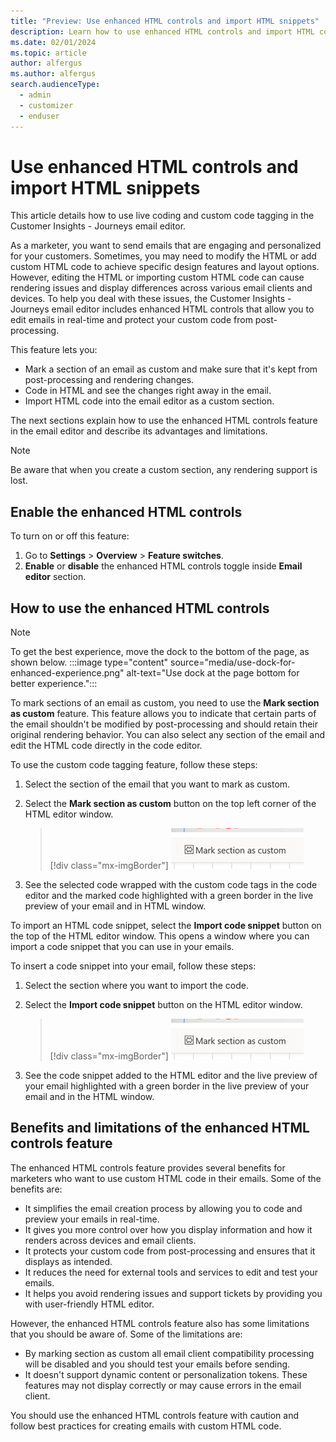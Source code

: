 ```yaml
---
title: "Preview: Use enhanced HTML controls and import HTML snippets"
description: Learn how to use enhanced HTML controls and import HTML code snippets into the email editor in Dynamics 365 Customer Insights - Journeys.
ms.date: 02/01/2024
ms.topic: article
author: alfergus
ms.author: alfergus
search.audienceType: 
  - admin
  - customizer
  - enduser
---
```


# Use enhanced HTML controls and import HTML snippets

This article details how to use live coding and custom code tagging in the Customer Insights - Journeys email editor.

As a marketer, you want to send emails that are engaging and personalized for your customers. Sometimes, you may need to modify the HTML or add custom HTML code to achieve specific design features and layout options. However, editing the HTML or importing custom HTML code can cause rendering issues and display differences across various email clients and devices. To help you deal with these issues, the Customer Insights - Journeys email editor includes enhanced HTML controls that allow you to edit emails in real-time and protect your custom code from post-processing.

This feature lets you:
- Mark a section of an email as custom and make sure that it's kept from post-processing and rendering changes.
- Code in HTML and see the changes right away in the email.
- Import HTML code into the email editor as a custom section.

The next sections explain how to use the enhanced HTML controls feature in the email editor and describe its advantages and limitations.

> [!NOTE]
> Be aware that when you create a custom section, any rendering support is lost.

## Enable the enhanced HTML controls

To turn on or off this feature:
1. Go to **Settings** > **Overview** > **Feature switches**.
1. **Enable** or **disable** the enhanced HTML controls toggle inside **Email editor** section.

## How to use the enhanced HTML controls

> [!NOTE]
> To get the best experience, move the dock to the bottom of the page, as shown below.
> :::image type="content" source="media/use-dock-for-enhanced-experience.png" alt-text="Use dock at the page bottom for better experience.":::

To mark sections of an email as custom, you need to use the **Mark section as custom** feature. This feature allows you to indicate that certain parts of the email shouldn't be modified by post-processing and should retain their original rendering behavior. You can also select any section of the email and edit the HTML code directly in the code editor.

To use the custom code tagging feature, follow these steps:
1. Select the section of the email that you want to mark as custom.
1. Select the **Mark section as custom** button on the top left corner of the HTML editor window.

    > [!div class="mx-imgBorder"]
    > ![Screenshot of custom code tagging feature](media/custom-code-tagging.png "Screenshot of custom code tagging feature")

1. See the selected code wrapped with the custom code tags in the code editor and the marked code highlighted with a green border in the live preview of your email and in HTML window.

To import an HTML code snippet, select the **Import code snippet** button on the top of the HTML editor window. This opens a window where you can import a code snippet that you can use in your emails. 

To insert a code snippet into your email, follow these steps:
1. Select the section where you want to import the code. 
1. Select the **Import code snippet** button on the HTML editor window.

    > [!div class="mx-imgBorder"]
    > ![Screenshot of importing your own code feature](media/custom-code-tagging.png "Screenshot of importing your own code feature")

1. See the code snippet added to the HTML editor and the live preview of your email highlighted with a green border in the live preview of your email and in the HTML window.

## Benefits and limitations of the enhanced HTML controls feature

The enhanced HTML controls feature provides several benefits for marketers who want to use custom HTML code in their emails. Some of the benefits are:

- It simplifies the email creation process by allowing you to code and preview your emails in real-time.
- It gives you more control over how you display information and how it renders across devices and email clients.
- It protects your custom code from post-processing and ensures that it displays as intended.
- It reduces the need for external tools and services to edit and test your emails.
- It helps you avoid rendering issues and support tickets by providing you with user-friendly HTML editor.

However, the enhanced HTML controls feature also has some limitations that you should be aware of. Some of the limitations are:

- By marking section as custom all email client compatibility processing will be disabled and you should test your emails before sending.
- It doesn't support dynamic content or personalization tokens. These features may not display correctly or may cause errors in the email client.

You should use the enhanced HTML controls feature with caution and follow best practices for creating emails with custom HTML code.